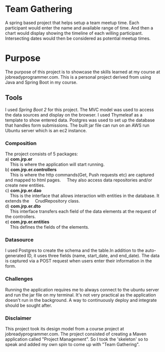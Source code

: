 # Team Gathering
 A spring based project that helps setup a team meetup time.
 Each participant would enter the name and available range of time.
 And then a chart would display showing the timeline of each willing participant.
 Intersecting dates would then be considered as potential meetup times.
 
# Purpose
  The purpose of this project is to showcase the skills learned at my course at jobreadyprogrammer.com.
  This is a personal project derived from using Java and Spring Boot in my course.

## Tools
 I used *Spring Boot 2* for this project. The MVC model was used to access
 the data sources and display on the browser. I used Thymeleaf as a template
 to show entered data.
 Postgres was used to set up the database that handles form submissions.
 The built jar file can run on an AWS run Ubuntu server which is an ec2 instance.
 
### Composition
 The project consists of 5 packages:\
  a) **com.jrp.er**  
		&nbsp;&nbsp;&nbsp;&nbsp;This is where the application will start running.\
  b) **com.jrp.er.controllers**  
		&nbsp;&nbsp;&nbsp;&nbsp;This is where the http commands(Get, Push requests etc) are captured and mapped to html pages.
		&nbsp;&nbsp;&nbsp;&nbsp;They also access data repositories and/or create new entities.\
  c) **com.jrp.er.dao**  
		&nbsp;&nbsp;&nbsp;&nbsp;This is the interface that allows interaction with entities in the database. It extends the
		&nbsp;&nbsp;&nbsp;&nbsp;CrudRepository class.\
  d) **com.jrp.er.dto**  
		&nbsp;&nbsp;&nbsp;&nbsp;This interface transfers each field of the data elements at the request of the controllers.\
  e) **com.jrp.er.entities**  
		&nbsp;&nbsp;&nbsp;&nbsp;This defines the fields of the elements.
	  
	  
### Datasource
 I used Postgres to create the schema and the table.In addition to the
 auto-generated ID, it uses three fields (name, start_date, and end_date).
 The data is captured via a POST request when users enter their information in the form.
   
 
### Challenges
 Running the application requires me to always connect to the ubuntu server and run the jar
 file on my terminal. It's not very practical as the application doesn't run in the
 background. A way to continuously deploy and integrate should be sought after.
 
### Disclaimer
 This project took its design model from a course project at jobreadyprogrammer.com. The project consisted
 of creating a Maven application called "Project Management".
 So I took the 'skeleton' so to speak and added my own spin to come up with "Team Gathering".
 
